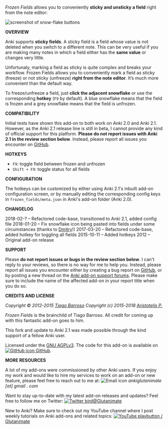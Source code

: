 
*Frozen Fields* allows you to conveniently **sticky and unsticky a field** right from the note editor:

![screenshot of snow-flake buttons](https://raw.githubusercontent.com/glutanimate/frozen-fields/blob/master/screenshots/screenshot.png)

**OVERVIEW**

Anki supports **sticky fields**. A sticky field is a field whose value is not deleted when you switch to a different note. This can be very useful if you are making many notes in which a field either has the **same value** or changes very little.

Unfortunaly, marking a field as sticky is quite complex and breaks your workflow. Frozen Fields allows you to conveniently mark a field as sticky (freeze) or not sticky (unfreeze) **right from the note editor**. It’s much more convenient than the default way. 

To freeze/unfreeze a field, just **click the adjacent snowflake** or use the corresponding **hotkey** (`F9` by default). A blue snowflake means that the field is frozen and a grey snowflake means that the field is unfrozen.

**COMPATIBILITY**

Initial tests have shown this add-on to both work on Anki 2.0 and Anki 2.1. However, as the Anki 2.1 release line is still in beta, I cannot provide any kind of official support for this platform. **Please do not report issues with Anki 2.1 in the review section below**. Instead, please report all issues you encounter on [GitHub](https://github.com/glutanimate/frozen-fields/issues).

**HOTKEYS**

- `F9`: toggle field between frozen and unfrozen
- `Shift + F9`: toggle status for all fields

**CONFIGURATION**

The hotkeys can be customized by either using Anki 2.1's inbuilt add-on configuration screen, or by manually editing the corresponding config keys in `frozen_fields/meta.json` in Anki's add-on folder (Anki 2.0).

**CHANGELOG**

2018-02-? – Refactored code-base, transitioned to Anki 2.1, added config file
2018-01-20 – Fix snowflake icon being pasted into fields under some circumstances (thanks to [Dmitry](https://github.com/ankitest/)!)
2017-03-20 – Refactored code-base, added hotkey for toggling all fields
2015-10-11 – Added hotkeys
2012 – Original add-on release

**SUPPORT**

Please **do not report issues or bugs in the review section below**. I can't reply to your reviews, so there is no way for me to help you. Instead, please report all issues you encounter either by creating a bug report on [GitHub](https://github.com/glutanimate/frozen-fields/issues), or by posting a new thread on the [Anki add-on support forums](https://anki.tenderapp.com/discussions/add-ons). Please make sure to include the name of the affected add-on in your report title when you do so.

**CREDITS AND LICENSE**

*Copyright © 2012-2015 [Tiago Barroso](https://github.com/tmbb)*
*Copyright (c) 2015-2018 [Aristotelis P.](https://glutanimate.com/)*

*Frozen Fields* is the brainchild of Tiago Barroso. All credit for coming up with this fantastic add-on goes to him.

This fork and update to Anki 2.1 was made possible through the kind support of a fellow Anki user.

Licensed under the [GNU AGPLv3](https://www.gnu.org/licenses/agpl.html). The code for this add-on is available on [![GitHub icon](https://glutanimate.com/logos/github.svg) GitHub](https://github.com/glutanimate/frozen-fields).

**MORE RESOURCES**

A lot of my add-ons were commissioned by other Anki users. If you enjoy my work and would like to hire my services to work on an add-on or new feature, please feel free to reach out to me at:  ![Email icon](https://glutanimate.com/logos/email.svg) <em>ankiglutanimate [αt] gmail . com</em>

Want to stay up-to-date with my latest add-on releases and updates? Feel free to follow me on Twitter: [![Twitter bird](https://glutanimate.com/logos/twitter.svg)@Glutanimate](https://twitter.com/glutanimate)

New to Anki? Make sure to check out my YouTube channel where I post weekly tutorials on Anki add-ons and related topics: [![YouTube playbutton](https://glutanimate.com/logos/youtube.svg) / Glutanimate](https://www.youtube.com/c/glutanimate)
